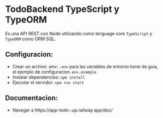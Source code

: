 # TodoBackend TypeScript y TypeORM

Es una API REST con Node utilizando como lenguage core `TypeScript` y `TypeORM` como ORM SQL.

## Configuracion:

- Crear un archivo .env: `.env` para las variables de entorno tome de guia, el ejemplo de configuracion`.env.example`
- Instalar dependencias: `npm install`
- Ejecutar el servidor: `npm run start`

## Documentacion:
- Navegar a https://app-todo-.up.railway.app/doc/


